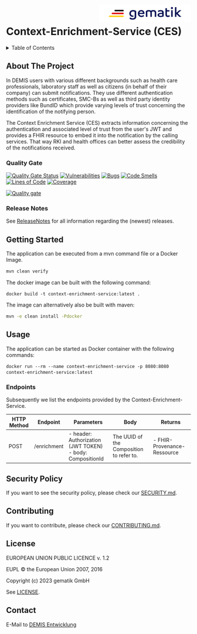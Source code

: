 <img align="right" width="250" height="47" src="../media/Gematik_Logo_Flag.png"/> <br/>


# Context-Enrichment-Service (CES)

<details>
  <summary>Table of Contents</summary>
  <ol>
    <li>
      <a href="#about-the-project">About The Project</a>
       <ul>
        <li><a href="#quality-gate">Quality Gate</a></li>
        <li><a href="#release-notes">Release Notes</a></li>
      </ul>
	</li>
    <li>
      <a href="#getting-started">Getting Started</a>
    </li>
    <li>
      <a href="#usage">Usage</a>
      <ul>
        <li><a href="#endpoints">Endpoints</a></li>
      </ul>
    </li>
    <li><a href="#security-policy">Security Policy</a></li>
    <li><a href="#contributing">Contributing</a></li>
    <li><a href="#license">License</a></li>
    <li><a href="#contact">Contact</a></li>
  </ol>
</details>

## About The Project

In DEMIS users with various different backgrounds such as health care professionals, laboratory staff as well as citizens 
(in behalf of their company) can submit notifications. They use different authentication methods such as certificates, 
SMC-Bs as well as third party identity providers like BundID which provide varying levels of trust concerning the 
identification of the notifying person.

The Context Enrichment Service (CES) extracts information concerning the authentication and associated level of trust 
from the user's JWT and provides a FHIR resource to embed it into the notification by the calling services. That way 
RKI and health offices can better assess the credibility of the notifications received.

### Quality Gate
[![Quality Gate Status](https://sonar.prod.ccs.gematik.solutions/api/project_badges/measure?project=de.gematik.demis%3Acontext-enrichment-service&metric=alert_status&token=sqb_b12c386a101bc2aecab21ec6ceffd41f9d8598b8)](https://sonar.prod.ccs.gematik.solutions/dashboard?id=de.gematik.demis%3Acontext-enrichment-service)
[![Vulnerabilities](https://sonar.prod.ccs.gematik.solutions/api/project_badges/measure?project=de.gematik.demis%3Acontext-enrichment-service&metric=vulnerabilities&token=sqb_b12c386a101bc2aecab21ec6ceffd41f9d8598b8)](https://sonar.prod.ccs.gematik.solutions/dashboard?id=de.gematik.demis%3Acontext-enrichment-service)
[![Bugs](https://sonar.prod.ccs.gematik.solutions/api/project_badges/measure?project=de.gematik.demis%3Acontext-enrichment-service&metric=bugs&token=sqb_b12c386a101bc2aecab21ec6ceffd41f9d8598b8)](https://sonar.prod.ccs.gematik.solutions/dashboard?id=de.gematik.demis%3Acontext-enrichment-service)
[![Code Smells](https://sonar.prod.ccs.gematik.solutions/api/project_badges/measure?project=de.gematik.demis%3Acontext-enrichment-service&metric=code_smells&token=sqb_b12c386a101bc2aecab21ec6ceffd41f9d8598b8)](https://sonar.prod.ccs.gematik.solutions/dashboard?id=de.gematik.demis%3Acontext-enrichment-service)
[![Lines of Code](https://sonar.prod.ccs.gematik.solutions/api/project_badges/measure?project=de.gematik.demis%3Acontext-enrichment-service&metric=ncloc&token=sqb_b12c386a101bc2aecab21ec6ceffd41f9d8598b8)](https://sonar.prod.ccs.gematik.solutions/dashboard?id=de.gematik.demis%3Acontext-enrichment-service)
[![Coverage](https://sonar.prod.ccs.gematik.solutions/api/project_badges/measure?project=de.gematik.demis%3Acontext-enrichment-service&metric=coverage&token=sqb_b12c386a101bc2aecab21ec6ceffd41f9d8598b8)](https://sonar.prod.ccs.gematik.solutions/dashboard?id=de.gematik.demis%3Acontext-enrichment-service)

[![Quality gate](https://sonar.prod.ccs.gematik.solutions/api/project_badges/quality_gate?project=de.gematik.demis%3Acontext-enrichment-service&token=sqb_b12c386a101bc2aecab21ec6ceffd41f9d8598b8)](https://sonar.prod.ccs.gematik.solutions/dashboard?id=de.gematik.demis%3Acontext-enrichment-service)

### Release Notes
See [ReleaseNotes](../ReleaseNotes.md) for all information regarding the (newest) releases.

## Getting Started
The application can be executed from a mvn command file or a Docker Image.
```sh
mvn clean verify
```

The docker image can be built with the following command:
```docker
docker build -t context-enrichment-service:latest .
```

The image can alternatively also be built with maven:
```sh
mvn -e clean install -Pdocker
```

## Usage
The application can be started as Docker container with the following commands:
```shell
docker run --rm --name context-enrichment-service -p 8080:8080 context-enrichment-service:latest
```

### Endpoints
Subsequently we list the endpoints provided by the Context-Enrichment-Service.

| HTTP Method | Endpoint    | Parameters                                                   | Body                                    | Returns                     |
|-------------|-------------|--------------------------------------------------------------|-----------------------------------------|-----------------------------|
| POST        | /enrichment | - header: Authorization (JWT TOKEN)<br>- body: CompositionId | The UUID of the Composition to refer to.| - FHIR-Provenance-Ressource |



## Security Policy
If you want to see the security policy, please check our [SECURITY.md](SECURITY.md).

## Contributing
If you want to contribute, please check our [CONTRIBUTING.md](CONTRIBUTING.md).

## License
EUROPEAN UNION PUBLIC LICENCE v. 1.2

EUPL © the European Union 2007, 2016

Copyright (c) 2023 gematik GmbH

See [LICENSE](../LICENSE.md).

## Contact
E-Mail to [DEMIS Entwicklung](mailto:demis-entwicklung@gematik.de?subject=[GitHub]%20Context-Enrichment-Service)
